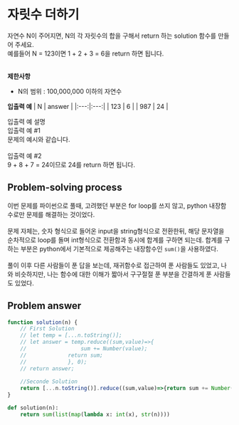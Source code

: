 # 자릿수 더하기

자연수 N이 주어지면, N의 각 자릿수의 합을 구해서 return 하는 solution 함수를 만들어 주세요.<br/>
예를들어 N = 123이면 1 + 2 + 3 = 6을 return 하면 됩니다.<br/>
<br/>

**제한사항**

- N의 범위 : 100,000,000 이하의 자연수

**입출력 예**
| N | answer |
|:---:|:---:|
| 123 | 6 |
| 987 |	24 |

입출력 예 설명<br/>
입출력 예 #1<br/>
문제의 예시와 같습니다.<br/>
<br/>
입출력 예 #2<br/>
9 + 8 + 7 = 24이므로 24를 return 하면 됩니다.<br/>

## Problem-solving process

이번 문제를 파이썬으로 풀때, 고려했던 부분은 for loop를 쓰지 않고, python 내장함수로만 문제를 해결하는 것이었다.<br/>
<br/>
문제 자체는, 숫자 형식으로 들어온 input을 string형식으로 전환한뒤, 해당 문자열을 순차적으로 loop를 돌며 int형식으로 전환함과 동시에 합계를 구하면 되는데. 합계를 구하는 부분은 python에서 기본적으로 제공해주는 내장함수인 `sum()`을 사용하였다.<br/>
<br/>
풀이 이후 다른 사람들이 푼 답을 보는데, 재귀함수로 접근하여 푼 사람들도 있었고, 나와 비슷하지만, 나는 함수에 대한 이해가 짧아서 구구절절 푼 부분을 간결하게 푼 사람들도 있었다.

## Problem answer

```javascript
function solution(n) {
    // First Solution
    // let temp = [...n.toString()];
    // let answer = temp.reduce((sum,value)=>{
    //                 sum += Number(value);
    //             return sum;
    //             }, 0);
    // return answer;
    
    //Seconde Solution
    return [...n.toString()].reduce((sum,value)=>{return sum += Number(value)}, 0);
}
```

```python
def solution(n):
    return sum(list(map(lambda x: int(x), str(n))))
```
